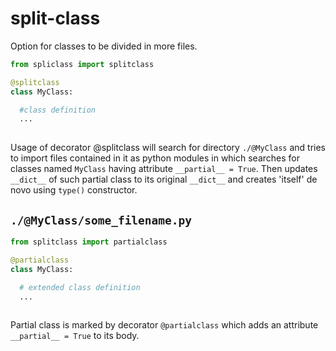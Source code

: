 # split-class

Option for classes to be divided in more files.

```python
from spliclass import splitclass

@splitclass
class MyClass:

  #class definition
  ...
  
```
Usage of decorator @splitclass will search for directory `./@MyClass` and tries to import files contained in it as python modules in which searches for classes named `MyClass`
having attribute `__partial__ = True`. Then updates `__dict__` of such partial class to its original `__dict__` and creates 'itself' de novo using `type()` constructor.

## `./@MyClass/some_filename.py`

```python
from splitclass import partialclass

@partialclass
class MyClass:

  # extended class definition
  ...
 
```

Partial class is marked by decorator `@partialclass` which adds an attribute `__partial__ = True` to its body.
